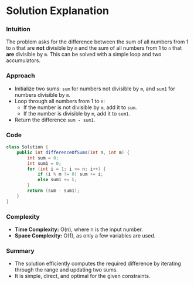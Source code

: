# Solution Explanation

### Intuition

The problem asks for the difference between the sum of all numbers from 1 to `n` that are **not** divisible by `m` and the sum of all numbers from 1 to `n` that **are** divisible by `m`. This can be solved with a simple loop and two accumulators.

### Approach

- Initialize two sums: `sum` for numbers not divisible by `m`, and `sum1` for numbers divisible by `m`.
- Loop through all numbers from 1 to `n`:
  - If the number is not divisible by `m`, add it to `sum`.
  - If the number is divisible by `m`, add it to `sum1`.
- Return the difference `sum - sum1`.

### Code

```java
class Solution {
    public int differenceOfSums(int n, int m) {
        int sum = 0;
        int sum1 = 0;
        for (int i = 1; i <= n; i++) {
            if (i % m != 0) sum += i;
            else sum1 += i;
        }
        return (sum - sum1);
    }
}
```

### Complexity

- **Time Complexity:** O(n), where n is the input number.
- **Space Complexity:** O(1), as only a few variables are used.

### Summary

- The solution efficiently computes the required difference by iterating through the range and updating two sums.
- It is simple, direct, and optimal for the given constraints.
